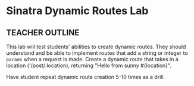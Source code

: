 # Sinatra Dynamic Routes Lab

## TEACHER OUTLINE

This lab will test students' abilities to create dynamic routes. They should understand and be able to implement routes that add a string or integer to `params` when a request is made. Create a dynamic route that takes in a location ('/post/:location), returning "Hello from sunny #{location}".

Have student repeat dynamic route creation 5-10 times as a drill.
